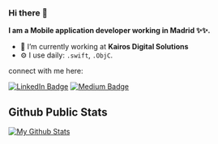 ### Hi there 👋

<b>I am a **Mobile application** developer working in Madrid ✨✨.</b>

- 🔭 I’m currently working at **Kairos Digital Solutions** 
- ⚙️ I use daily: `.swift`, `.ObjC`.

connect with me here:

[![LinkedIn Badge](https://img.shields.io/badge/-LinkedIn-blue?style=flat&logo=Linkedin&logoColor=white)](https://www.linkedin.com/in/hipolitoarias/ "Connect on LinkedIn")
[![Medium Badge](https://img.shields.io/badge/-Medium-brightgreen?style=flat&logo=Medium&logoColor=white)](https://medium.com/@litoarias "Connect on Medium")


## Github Public Stats

[![My Github Stats](https://github-readme-stats.vercel.app/api?username=ananthakrish&show_icons=true&title_color=fff&icon_color=79ff97&text_color=9f9f9f&bg_color=151515)](https://github.com/litoarias)

<!--
**litoarias/litoarias** is a ✨ _special_ ✨ repository because its `README.md` (this file) appears on your GitHub profile.

Here are some ideas to get you started:

- 🔭 I’m currently working at **Kairos DS**
- 🌱 I’m currently learning **Kotlin**
-->
